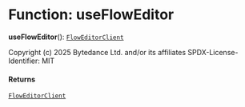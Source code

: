 # Function: useFlowEditor

**useFlowEditor**(): [`FlowEditorClient`](/en/auto-docs/free-layout-editor/classes/FlowEditorClient.md)

Copyright (c) 2025 Bytedance Ltd. and/or its affiliates
SPDX-License-Identifier: MIT

#### Returns

[`FlowEditorClient`](/en/auto-docs/free-layout-editor/classes/FlowEditorClient.md)
